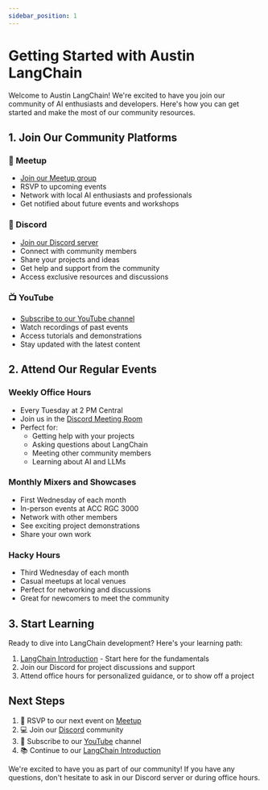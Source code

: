 ```yaml
---
sidebar_position: 1
---
```


# Getting Started with Austin LangChain

Welcome to Austin LangChain! We're excited to have you join our community of AI enthusiasts and developers. Here's how you can get started and make the most of our community resources.

## 1. Join Our Community Platforms

### 🤝 Meetup
- [Join our Meetup group](https://www.meetup.com/austin-langchain-ai-group/)
- RSVP to upcoming events
- Network with local AI enthusiasts and professionals
- Get notified about future events and workshops

### 💬 Discord
- [Join our Discord server](https://discord.gg/JzWgadPFQd)
- Connect with community members
- Share your projects and ideas
- Get help and support from the community
- Access exclusive resources and discussions

### 📺 YouTube
- [Subscribe to our YouTube channel](https://www.youtube.com/channel/UC03IXA4KU6hOQ_3YPTbS0ig)
- Watch recordings of past events
- Access tutorials and demonstrations
- Stay updated with the latest content

## 2. Attend Our Regular Events

### Weekly Office Hours
- Every Tuesday at 2 PM Central
- Join us in the [Discord Meeting Room](https://discord.com/channels/1149779360178524272/1149779360967045170)
- Perfect for:
  - Getting help with your projects
  - Asking questions about LangChain
  - Meeting other community members
  - Learning about AI and LLMs

### Monthly Mixers and Showcases
- First Wednesday of each month
- In-person events at ACC RGC 3000
- Network with other members
- See exciting project demonstrations
- Share your own work

### Hacky Hours
- Third Wednesday of each month
- Casual meetups at local venues
- Perfect for networking and discussions
- Great for newcomers to meet the community

## 3. Start Learning

Ready to dive into LangChain development? Here's your learning path:

1. [LangChain Introduction](./langchain-introduction) - Start here for the fundamentals
2. Join our Discord for project discussions and support
3. Attend office hours for personalized guidance, or to show off a project

## Next Steps

1. 📅 RSVP to our next event on [Meetup](https://www.meetup.com/austin-langchain-ai-group/)
2. 💻 Join our [Discord](https://discord.gg/JzWgadPFQd) community
3. 🎥 Subscribe to our [YouTube](https://www.youtube.com/channel/UC03IXA4KU6hOQ_3YPTbS0ig) channel
4. 📚 Continue to our [LangChain Introduction](./langchain-introduction)

We're excited to have you as part of our community! If you have any questions, don't hesitate to ask in our Discord server or during office hours.
